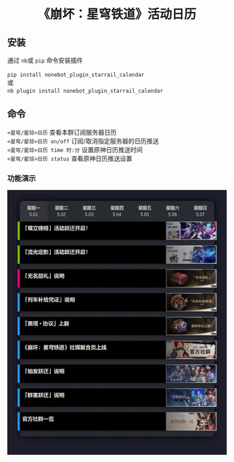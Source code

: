 <div align="center">

# 《崩坏：星穹铁道》活动日历

</div>


## 安装

通过 `nb`或 `pip` 命令安装插件

`pip install nonebot_plugin_starrail_calendar`
<br>或<br>
`nb plugin install nonebot_plugin_starrail_calendar`

## 命令

`<星穹/星琼>日历` 查看本群订阅服务器日历<br>
`<星穹/星琼>日历 on/off` 订阅/取消指定服务器的日历推送<br>
`<星穹/星琼>日历 time 时:分`  设置原神日历推送时间<br>
`<星穹/星琼>日历 status`  查看原神日历推送设置


### 功能演示
![calendar](preview.jpg)
